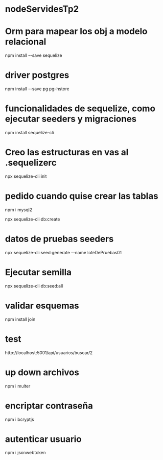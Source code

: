 # nodeServidesTp2

# Orm para mapear los obj a modelo relacional
npm install --save sequelize

# driver postgres
npm install --save pg pg-hstore

# funcionalidades de sequelize, como ejecutar seeders y migraciones
npm install sequelize-cli

# Creo las estructuras en vas al  .sequelizerc
npx sequelize-cli init

# pedido cuando quise crear las tablas
npm i mysql2

npx sequelize-cli db:create

# datos de pruebas seeders 
npx sequelize-cli seed:generate --name loteDePruebas01

# Ejecutar semilla
npx sequelize-cli db:seed:all

# validar esquemas
npm install join

# test
http://localhost:5001/api/usuarios/buscar/2

# up down archivos
npm  i multer

# encriptar contraseña
npm i bcryptjs

# autenticar usuario
npm i jsonwebtoken